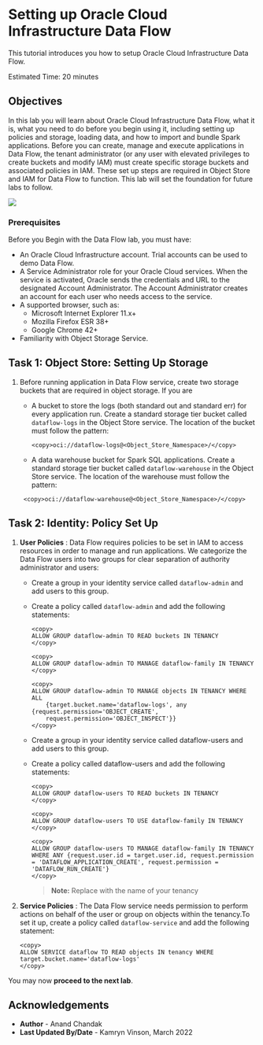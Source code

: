 # Setting up Oracle Cloud Infrastructure Data Flow

This tutorial introduces you how to setup Oracle Cloud Infrastructure Data Flow.

Estimated Time: 20 minutes

## Objectives

In this lab you will learn about Oracle Cloud Infrastructure Data Flow, what it is, what you need to do before you begin using it, including setting up policies and storage, loading data, and how to import and bundle Spark applications. Before you can create, manage and execute applications in Data Flow, the tenant administrator (or any user with elevated privileges to create buckets and modify IAM) must create specific storage buckets and associated policies in IAM. These set up steps are required in Object Store and IAM for Data Flow to function. This lab will set the foundation for future labs to follow.

  ![](../images/DF_Overview1.png " ")

### Prerequisites

Before you Begin with the Data Flow lab, you must have:

* An Oracle Cloud Infrastructure account. Trial accounts can be used to demo Data Flow.
* A Service Administrator role for your Oracle Cloud services. When the service is activated, Oracle sends the credentials and URL to the designated Account Administrator. The Account Administrator creates an account for each user who needs access to the service.
* A supported browser, such as:
  * Microsoft Internet Explorer 11.x+
  * Mozilla Firefox ESR 38+
  * Google Chrome 42+
* Familiarity with Object Storage Service.

## Task 1: Object Store: Setting Up Storage

1. Before running application in Data Flow service, create two storage buckets that are required in object storage. If you are

     * A bucket to store the logs (both standard out and standard err) for every application run. Create a standard storage tier bucket called `dataflow-logs` in the Object Store service. The location of the bucket must follow the pattern:

       ```
       <copy>oci://dataflow-logs@<Object_Store_Namespace>/</copy>
       ```

     * A data warehouse bucket for Spark SQL applications. Create a standard storage tier bucket called `dataflow-warehouse` in the Object Store service. The location of the warehouse must follow the pattern:

      ```
       <copy>oci://dataflow-warehouse@<Object_Store_Namespace>/</copy>
      ```
## Task 2: Identity: Policy Set Up

1. **User Policies** : Data Flow requires policies to be set in IAM to access resources in order to manage and run applications. We categorize the Data Flow users into two groups for clear separation of authority administrator and users:

    * Create a group in your identity service called `dataflow-admin` and add users to this group.

    * Create a policy called `dataflow-admin` and add the following statements:

      ```
      <copy>
      ALLOW GROUP dataflow-admin TO READ buckets IN TENANCY
      </copy>
      ```

      ```
      <copy>
      ALLOW GROUP dataflow-admin TO MANAGE dataflow-family IN TENANCY
      </copy>
      ```
      ```
      <copy>
      ALLOW GROUP dataflow-admin TO MANAGE objects IN TENANCY WHERE ALL
          {target.bucket.name='dataflow-logs', any {request.permission='OBJECT_CREATE',
          request.permission='OBJECT_INSPECT'}}
      </copy>
      ```
    * Create a group in your identity service called dataflow-users and add users to this group.
    * Create a policy called dataflow-users and add the following statements:

      ```
      <copy>
      ALLOW GROUP dataflow-users TO READ buckets IN TENANCY
      </copy>
      ```
      ```
      <copy>
      ALLOW GROUP dataflow-users TO USE dataflow-family IN TENANCY
      </copy>
      ```
      ```
      <copy>
      ALLOW GROUP dataflow-users TO MANAGE dataflow-family IN TENANCY WHERE ANY {request.user.id = target.user.id, request.permission = 'DATAFLOW_APPLICATION_CREATE', request.permission = 'DATAFLOW_RUN_CREATE'}
      </copy>
      ```
      > **Note:** Replace <tenancy> with the name of your tenancy

2. **Service Policies** : The Data Flow service needs permission to perform actions on behalf of the user or group on objects within the tenancy.To set it up, create a policy called `dataflow-service` and add the following statement:

      ```
      <copy>
      ALLOW SERVICE dataflow TO READ objects IN tenancy WHERE target.bucket.name='dataflow-logs'
      </copy>
      ```

You may now **proceed to the next lab**.

## Acknowledgements

- **Author** - Anand Chandak
- **Last Updated By/Date** - Kamryn Vinson, March 2022

